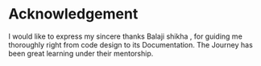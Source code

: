 # Acknowledgement

I would like to express my sincere thanks Balaji  shikha , for guiding me thoroughly right from code design to its Documentation. 
The Journey has been great learning under their mentorship.
